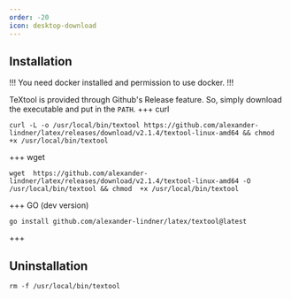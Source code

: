 ```yaml
---
order: -20
icon: desktop-download
---
```


## Installation

!!!
You need docker installed and permission to use docker.
!!!

TeXtool is provided through Github's Release feature.
So, simply download the executable and put in the `PATH`.
+++ curl
```shell
curl -L -o /usr/local/bin/textool https://github.com/alexander-lindner/latex/releases/download/v2.1.4/textool-linux-amd64 && chmod  +x /usr/local/bin/textool
```
+++ wget
```shell
wget  https://github.com/alexander-lindner/latex/releases/download/v2.1.4/textool-linux-amd64 -O /usr/local/bin/textool && chmod  +x /usr/local/bin/textool
```
+++ GO (dev version)
```shell
go install github.com/alexander-lindner/latex/textool@latest
```
+++


## Uninstallation

```shell
rm -f /usr/local/bin/textool
```